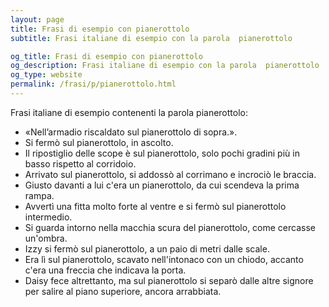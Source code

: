 ```yaml
---
layout: page
title: Frasi di esempio con pianerottolo 
subtitle: Frasi italiane di esempio con la parola  pianerottolo

og_title: Frasi di esempio con pianerottolo 
og_description: Frasi italiane di esempio con la parola  pianerottolo
og_type: website
permalink: /frasi/p/pianerottolo.html
---
```


Frasi italiane di esempio contenenti la parola pianerottolo:


- «Nell’armadio riscaldato sul pianerottolo di sopra.».
- Si fermò sul pianerottolo, in ascolto.
- Il ripostiglio delle scope è sul pianerottolo, solo pochi gradini più in basso rispetto al corridoio.
- Arrivato sul pianerottolo, si addossò al corrimano e incrociò le braccia.
- Giusto davanti a lui c'era un pianerottolo, da cui scendeva la prima rampa.
- Avvertì una fitta molto forte al ventre e si fermò sul pianerottolo intermedio.
- Si guarda intorno nella macchia scura del pianerottolo, come cercasse un'ombra.
- Izzy si fermò sul pianerottolo, a un paio di metri dalle scale.
- Era lì sul pianerottolo, scavato nell'intonaco con un chiodo, accanto c'era una freccia che indicava la porta.
- Daisy fece altrettanto, ma sul pianerottolo si separò dalle altre signore per salire al piano superiore, ancora arrabbiata.
